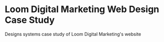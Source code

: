 # Loom Digital Marketing Web Design Case Study
Designs systems case study of Loom Digital Marketing's website 
